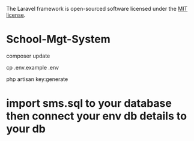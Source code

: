
The Laravel framework is open-sourced software licensed under the [MIT license](https://opensource.org/licenses/MIT).
# School-Mgt-System

composer update 

cp .env.example .env

php artisan key:generate

# import sms.sql to your database then connect your env db details to your db
